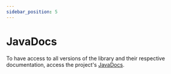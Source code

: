 ```yaml
---
sidebar_position: 5
---
```


# JavaDocs

To have access to all versions of the library and their respective documentation, access the project's [JavaDocs](https://www.javadoc.io/doc/io.github.appiumactions/appium-setup/latest/index.html).
